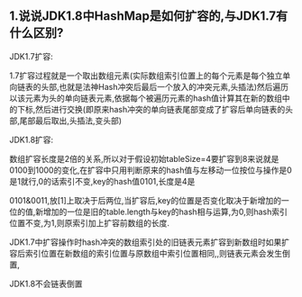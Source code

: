 ## 1.说说JDK1.8中HashMap是如何扩容的,与JDK1.7有什么区别?

JDK1.7扩容:

1.7扩容过程就是一个取出数组元素(实际数组索引位置上的每个元素是每个独立单向链表的头部,也就是法神Hash冲突后最后一个放入的冲突元素,头插法)然后遍历以该元素为头的单向链表元素,依据每个被遍历元素的hash值计算其在新的数组中的下标,然后进行交换(即原来hash冲突的单向链表尾部变成了扩容后单向链表的头部,尾部最后取出,头插法,变头部)

JDK1.8扩容:

数组扩容长度是2倍的关系,所以对于假设初始tableSize=4要扩容到8来说就是0100到1000的变化,在扩容中只用判断原来的hash值与左移动一位按位与操作是0是1就行,0的话索引不变,key的hash值0101,长度是4是

0101&0011,放[1]上取决于后两位,当扩容后,key的位置是否变化取决于新增加的一位的值,新增加的一位是旧的table.length与key的hash相与运算,为0,则hash索引位置不变,为1,则原索引加上扩容前数组的长度.

JDK1.7中扩容操作时hash冲突的数组索引处的旧链表元素扩容到新数组时如果扩容后索引位置在新数组的索引位置与原数组中索引位置相同,,则链表元素会发生倒置,

JDK1.8不会链表倒置























